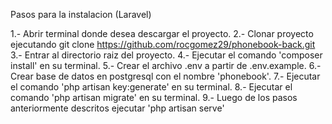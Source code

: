 Pasos para la instalacion (Laravel)

1.- Abrir terminal donde desea descargar el proyecto.
2.- Clonar proyecto ejecutando git clone https://github.com/rocgomez29/phonebook-back.git
3.- Entrar al directorio raiz del proyecto.
4.- Ejecutar el comando 'composer install' en su terminal.
5.- Crear el archivo .env a partir de .env.example.
6.- Crear base de datos en postgresql con el nombre 'phonebook'.
7.- Ejecutar el comando 'php artisan key:generate' en su terminal.
8.- Ejecutar el comando 'php artisan migrate' en su terminal.
9.- Luego de los pasos anteriormente descritos ejecutar 'php artisan serve'